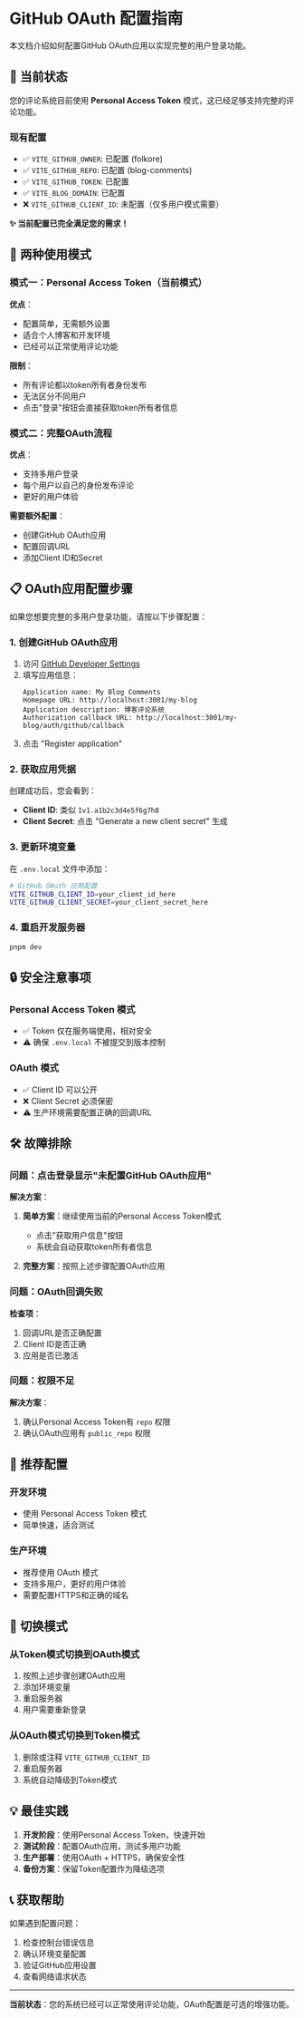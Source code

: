 # GitHub OAuth 配置指南

本文档介绍如何配置GitHub OAuth应用以实现完整的用户登录功能。

## 🔧 当前状态

您的评论系统目前使用 **Personal Access Token** 模式，这已经足够支持完整的评论功能。

### 现有配置
- ✅ `VITE_GITHUB_OWNER`: 已配置 (folkore)
- ✅ `VITE_GITHUB_REPO`: 已配置 (blog-comments)
- ✅ `VITE_GITHUB_TOKEN`: 已配置
- ✅ `VITE_BLOG_DOMAIN`: 已配置
- ❌ `VITE_GITHUB_CLIENT_ID`: 未配置（仅多用户模式需要）

**✨ 当前配置已完全满足您的需求！**

## 🚀 两种使用模式

### 模式一：Personal Access Token（当前模式）
**优点**：
- 配置简单，无需额外设置
- 适合个人博客和开发环境
- 已经可以正常使用评论功能

**限制**：
- 所有评论都以token所有者身份发布
- 无法区分不同用户
- 点击"登录"按钮会直接获取token所有者信息

### 模式二：完整OAuth流程
**优点**：
- 支持多用户登录
- 每个用户以自己的身份发布评论
- 更好的用户体验

**需要额外配置**：
- 创建GitHub OAuth应用
- 配置回调URL
- 添加Client ID和Secret

## 📋 OAuth应用配置步骤

如果您想要完整的多用户登录功能，请按以下步骤配置：

### 1. 创建GitHub OAuth应用

1. 访问 [GitHub Developer Settings](https://github.com/settings/applications/new)
2. 填写应用信息：
   ```
   Application name: My Blog Comments
   Homepage URL: http://localhost:3001/my-blog
   Application description: 博客评论系统
   Authorization callback URL: http://localhost:3001/my-blog/auth/github/callback
   ```
3. 点击 "Register application"

### 2. 获取应用凭据

创建成功后，您会看到：
- **Client ID**: 类似 `Iv1.a1b2c3d4e5f6g7h8`
- **Client Secret**: 点击 "Generate a new client secret" 生成

### 3. 更新环境变量

在 `.env.local` 文件中添加：

```bash
# GitHub OAuth 应用配置
VITE_GITHUB_CLIENT_ID=your_client_id_here
VITE_GITHUB_CLIENT_SECRET=your_client_secret_here
```

### 4. 重启开发服务器

```bash
pnpm dev
```

## 🔒 安全注意事项

### Personal Access Token 模式
- ✅ Token 仅在服务端使用，相对安全
- ⚠️ 确保 `.env.local` 不被提交到版本控制

### OAuth 模式
- ✅ Client ID 可以公开
- ❌ Client Secret 必须保密
- ⚠️ 生产环境需要配置正确的回调URL

## 🛠️ 故障排除

### 问题：点击登录显示"未配置GitHub OAuth应用"

**解决方案**：
1. **简单方案**：继续使用当前的Personal Access Token模式
   - 点击"获取用户信息"按钮
   - 系统会自动获取token所有者信息
   
2. **完整方案**：按照上述步骤配置OAuth应用

### 问题：OAuth回调失败

**检查项**：
1. 回调URL是否正确配置
2. Client ID是否正确
3. 应用是否已激活

### 问题：权限不足

**解决方案**：
1. 确认Personal Access Token有 `repo` 权限
2. 确认OAuth应用有 `public_repo` 权限

## 📝 推荐配置

### 开发环境
- 使用 Personal Access Token 模式
- 简单快速，适合测试

### 生产环境
- 推荐使用 OAuth 模式
- 支持多用户，更好的用户体验
- 需要配置HTTPS和正确的域名

## 🔄 切换模式

### 从Token模式切换到OAuth模式
1. 按照上述步骤创建OAuth应用
2. 添加环境变量
3. 重启服务器
4. 用户需要重新登录

### 从OAuth模式切换到Token模式
1. 删除或注释 `VITE_GITHUB_CLIENT_ID`
2. 重启服务器
3. 系统自动降级到Token模式

## 💡 最佳实践

1. **开发阶段**：使用Personal Access Token，快速开始
2. **测试阶段**：配置OAuth应用，测试多用户功能
3. **生产部署**：使用OAuth + HTTPS，确保安全性
4. **备份方案**：保留Token配置作为降级选项

## 📞 获取帮助

如果遇到配置问题：
1. 检查控制台错误信息
2. 确认环境变量配置
3. 验证GitHub应用设置
4. 查看网络请求状态

---

**当前状态**：您的系统已经可以正常使用评论功能，OAuth配置是可选的增强功能。
